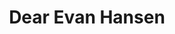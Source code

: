 ---
title: Dear Evan Hansen
poster: /assets/uploads/evan.jpg
header: ''
description: >-
  Pasek and Paul's new musical follows Evan as he searches for the things in
  life that we all need.
theater: Music Box Theatre
preview: '2016-11-14'
opening: '2016-12-04'
returns: 2021-12-11
closing: ''
tonyaward: true
criticspick: true
trailer: 'https://www.youtube.com/watch?v=p3L5uw3ZWSw'
website: 'http://dearevanhansen.com'
tickets:
  - highlight: true
    info: 'http://www.dearevanhansenlottery.com'
    title: $42 Lottery
    type: digitalLottery
  - highlight: false
    info: >-
      A limited number of standing room tickets are available for select performances through the digital lottery.
    title: $42 Standing
    type: standing
  - highlight: false
    info: 'https://www.telecharge.com/Broadway/Dear-Evan-Hansen-Music-Box-Theatre'
    title: $49-$250
    type: regular
---